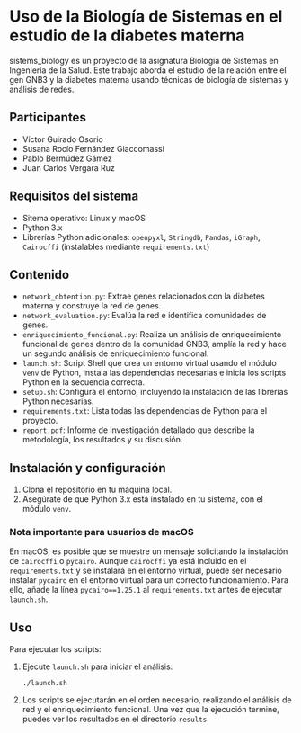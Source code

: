 # Uso de la Biología de Sistemas en el estudio de la diabetes materna

sistems_biology es un proyecto de la asignatura Biología de Sistemas en Ingeniería de la Salud. Este trabajo aborda el estudio de la relación entre el gen GNB3 y la diabetes materna usando técnicas de biología de sistemas y análisis de redes.

## Participantes

- Víctor Guirado Osorio
- Susana Rocío Fernández Giaccomassi
- Pablo Bermúdez Gámez
- Juan Carlos Vergara Ruz

## Requisitos del sistema

- Sitema operativo: Linux y macOS
- Python 3.x
- Librerías Python adicionales: `openpyxl`, `Stringdb`, `Pandas`, `iGraph`, `Cairocffi` (instalables mediante `requirements.txt`)

## Contenido
- `network_obtention.py`: Extrae genes relacionados con la diabetes materna y construye la red de genes.
- `network_evaluation.py`: Evalúa la red e identifica comunidades de genes.
- `enriquecimiento_funcional.py`: Realiza un análisis de enriquecimiento funcional de genes dentro de la comunidad GNB3, amplía la red y hace un segundo análisis de enriquecimiento funcional.
- `launch.sh`: Script Shell que crea un entorno virtual usando el módulo `venv` de Python, instala las dependencias necesarias e inicia los scripts Python en la secuencia correcta.
- `setup.sh`: Configura el entorno, incluyendo la instalación de las librerías Python necesarias.
- `requirements.txt`: Lista todas las dependencias de Python para el proyecto.
- `report.pdf`: Informe de investigación detallado que describe la metodología, los resultados y su discusión.

## Instalación y configuración
1. Clona el repositorio en tu máquina local.
2. Asegúrate de que Python 3.x está instalado en tu sistema, con el módulo `venv`.

### Nota importante para usuarios de macOS

En macOS, es posible que se muestre un mensaje solicitando la instalación de `cairocffi` o `pycairo`. Aunque `cairocffi` ya está incluido en el `requirements.txt` y se instalará en el entorno virtual, puede ser necesario instalar `pycairo` en el entorno virtual para un correcto funcionamiento. Para ello, añade la línea `pycairo==1.25.1` al `requirements.txt` antes de ejecutar `launch.sh`.

## Uso
Para ejecutar los scripts:
1. Ejecute `launch.sh` para iniciar el análisis:
   ```
   ./launch.sh
   ```
2. Los scripts se ejecutarán en el orden necesario, realizando el análisis de red y el enriquecimiento funcional. Una vez que la ejecución termine, puedes ver los resultados en el directorio `results`

